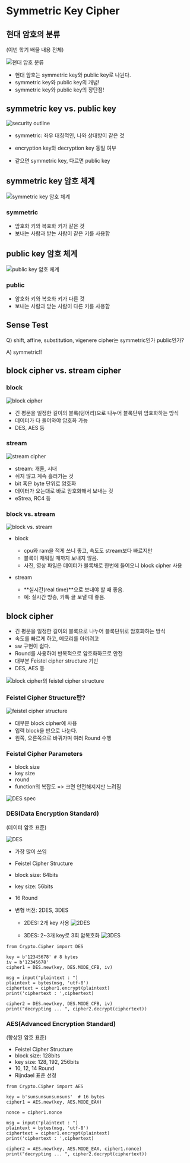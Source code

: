 # Symmetric Key Cipher

## 현대 암호의 분류

(이번 학기 배울 내용 전체)

![현대 암호 분류](./images/image-current_cipher.png)

- 현대 암호는 symmetric key와 public key로 나뉜다.
- symmetric key와 public key의 개념!
- symmetric key와 public key의 장단점!

## symmetric key vs. public key

![security outline](./images/image-2.png)

- symmetric: 좌우 대칭적인, 나와 상대방이 같은 것

- encryption key와 decryption key 동일 여부
- 같으면 symmetric key, 다르면 public key

## symmetric key 암호 체계

![symmetric key 암호 체계](./images/image-symmetric_key_outline.png)

### symmetric

- 암호화 키와 복호화 키가 같은 것
- 보내는 사람과 받는 사람이 같은 키를 사용함

## public key 암호 체계

![public key 암호 체계](./images/image-public_key_outline.png)

### public

- 암호화 키와 복호화 키가 다른 것
- 보내는 사람과 받는 사람이 다른 키를 사용함

## Sense Test

Q) shift, affine, substitution, vigenere cipher는 symmetric인가 public인가?

A) symmetric!!

## block cipher vs. stream cipher

### block

![block cipher](./images/image-block_cipher.png)

- 긴 평문을 일정한 길이의 블록(덩어리)으로 나누어 블록단위 암호화하는 방식
- 데이터가 다 들어와야 암호화 가능
- DES, AES 등

### stream

![stream cipher](./images/image-stream_cipher.png)

- stream: 개울, 시내
- 쉬지 않고 계속 흘러가는 것
- bit 혹은 byte 단위로 암호화
- 데이터가 오는대로 바로 암호화해서 보내는 것
- eStrea, RC4 등

### block vs. stream

![block vs. stream](./images/image-block_stream.png)

- block

  - cpu와 ram을 적게 쓰니 좋고, 속도도 stream보다 빠르지만
  - 블록이 채워질 때까지 보내지 않음.
  - 사진, 영상 파일은 데이터가 블록채로 한번에 들어오니 block cipher 사용

- stream
  - **실시간(real time)**으로 보내야 할 때 좋음.
  - 예: 실시간 방송, 카톡 글 보낼 때 좋음.

## block cipher

- 긴 평문을 일정한 길이의 블록으로 나누어 블록단위로 암호화하는 방식
- 속도를 빠르게 하고, 메모리를 아끼려고
- sw 구현이 쉽다.
- Round를 사용하여 반복적으로 암호화하므로 안전
- 대부분 Feistel cipher structure 기반
- DES, AES 등

![block cipher의 feistel cipher structure](./images/image-block_cipher_feistel_structure.png)

### Feistel Cipher Structure란?

![feistel cipher structure](./images/image-feistel_cipher_structure.png)

- 대부분 block cipher에 사용
- 입력 block을 반으로 나눈다.
- 왼쪽, 오른쪽으로 바꿔가며 여러 Round 수행

### Feistel Cipher Parameters

- block size
- key size
- round
- function의 복잡도
  => 크면 안전해지지만 느려짐

![DES spec](./images/image-DES_spec.png)

### DES(Data Encryption Standard)

(데이터 암호 표준)

![DES](./images/image-DES.png)

- 가장 많이 쓰임
- Feistel Cipher Structure
- block size: 64bits
- key size: 56bits
- 16 Round
- 변형 버전: 2DES, 3DES

  - 2DES: 2개 key 사용
    ![2DES](./images/image-2DES.png)

  - 3DES: 2~3개 key로 3회 암복호화
    ![3DES](./images/image-3DES.png)

```
from Crypto.Cipher import DES

key = b'12345678' # 8 bytes
iv = b'12345678'
cipher1 = DES.new(key, DES.MODE_CFB, iv)

msg = input("plaintext : ")
plaintext = bytes(msg, 'utf-8')
ciphertext = cipher1.encrypt(plaintext)
print('ciphertext : ',ciphertext)

cipher2 = DES.new(key, DES.MODE_CFB, iv)
print("decrypting ... ", cipher2.decrypt(ciphertext))
```

### AES(Advanced Encryption Standard)

(향상된 암호 표준)

- Feistel Cipher Structure
- block size: 128bits
- key size: 128, 192, 256bits
- 10, 12, 14 Round
- Rijndael 표준 선정

```
from Crypto.Cipher import AES

key = b'sunsunsunsunsuns'  # 16 bytes
cipher1 = AES.new(key, AES.MODE_EAX)

nonce = cipher1.nonce

msg = input("plaintext : ")
plaintext = bytes(msg, 'utf-8')
ciphertext = cipher1.encrypt(plaintext)
print('ciphertext : ',ciphertext)

cipher2 = AES.new(key, AES.MODE_EAX, cipher1.nonce)
print("decrypting ... ", cipher2.decrypt(ciphertext))
```
